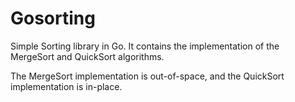 # Gosorting

Simple Sorting library in Go. It contains the implementation of the MergeSort
and QuickSort algorithms.

The MergeSort implementation is out-of-space, and the QuickSort implementation is in-place.
